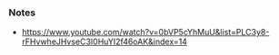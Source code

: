 ### Notes

- https://www.youtube.com/watch?v=0bVP5cYhMuU&list=PLC3y8-rFHvwheJHvseC3I0HuYI2f46oAK&index=14